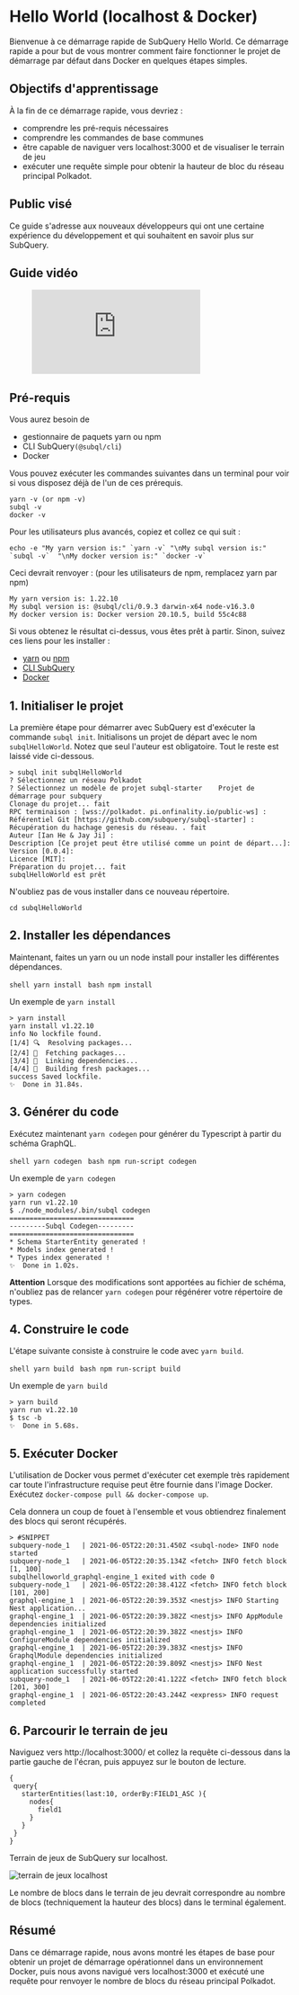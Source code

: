 # Hello World (localhost & Docker)

Bienvenue à ce démarrage rapide de SubQuery Hello World. Ce démarrage rapide a pour but de vous montrer comment faire fonctionner le projet de démarrage par défaut dans Docker en quelques étapes simples.

## Objectifs d'apprentissage

À la fin de ce démarrage rapide, vous devriez :

- comprendre les pré-requis nécessaires
- comprendre les commandes de base communes
- être capable de naviguer vers localhost:3000 et de visualiser le terrain de jeu
- exécuter une requête simple pour obtenir la hauteur de bloc du réseau principal Polkadot.

## Public visé

Ce guide s'adresse aux nouveaux développeurs qui ont une certaine expérience du développement et qui souhaitent en savoir plus sur SubQuery.

## Guide vidéo

<figure class="video_container">
  <iframe src="https://www.youtube.com/embed/j034cyUYb7k" frameborder="0" allowfullscreen="true"></iframe>
</figure>

## Pré-requis

Vous aurez besoin de

- gestionnaire de paquets yarn ou npm
- CLI SubQuery`(@subql/cli`)
- Docker

Vous pouvez exécuter les commandes suivantes dans un terminal pour voir si vous disposez déjà de l'un de ces prérequis.

```shell
yarn -v (or npm -v)
subql -v
docker -v
```

Pour les utilisateurs plus avancés, copiez et collez ce qui suit :

```shell
echo -e "My yarn version is:" `yarn -v` "\nMy subql version is:" `subql -v`  "\nMy docker version is:" `docker -v`
```

Ceci devrait renvoyer : (pour les utilisateurs de npm, remplacez yarn par npm)

```shell
My yarn version is: 1.22.10
My subql version is: @subql/cli/0.9.3 darwin-x64 node-v16.3.0
My docker version is: Docker version 20.10.5, build 55c4c88
```

Si vous obtenez le résultat ci-dessus, vous êtes prêt à partir. Sinon, suivez ces liens pour les installer :

- [yarn](https://classic.yarnpkg.com/en/docs/install/) ou [npm](https://www.npmjs.com/get-npm)
- [CLI SubQuery](quickstart.md#install-the-subquery-cli)
- [Docker](https://docs.docker.com/get-docker/)

## 1. Initialiser le projet

La première étape pour démarrer avec SubQuery est d'exécuter la commande `subql init`. Initialisons un projet de départ avec le nom `subqlHelloWorld`. Notez que seul l'auteur est obligatoire. Tout le reste est laissé vide ci-dessous.

```shell
> subql init subqlHelloWorld
? Sélectionnez un réseau Polkadot
? Sélectionnez un modèle de projet subql-starter    Projet de démarrage pour subquery
Clonage du projet... fait
RPC terminaison : [wss://polkadot. pi.onfinality.io/public-ws] :
Référentiel Git [https://github.com/subquery/subql-starter] :
Récupération du hachage genesis du réseau. . fait
Auteur [Ian He & Jay Ji] :
Description [Ce projet peut être utilisé comme un point de départ...]:
Version [0.0.4]:
Licence [MIT]:
Préparation du projet... fait
subqlHelloWorld est prêt

```

N'oubliez pas de vous installer dans ce nouveau répertoire.

```shell
cd subqlHelloWorld
```

## 2. Installer les dépendances

Maintenant, faites un yarn ou un node install pour installer les différentes dépendances.

<CodeGroup> <CodeGroupItem title="YARN" active> ```shell yarn install ``` </CodeGroupItem>
<CodeGroupItem title="NPM"> ```bash npm install ``` </CodeGroupItem> </CodeGroup>

Un exemple de `yarn install`

```shell
> yarn install
yarn install v1.22.10
info No lockfile found.
[1/4] 🔍  Resolving packages...
[2/4] 🚚  Fetching packages...
[3/4] 🔗  Linking dependencies...
[4/4] 🔨  Building fresh packages...
success Saved lockfile.
✨  Done in 31.84s.
```

## 3. Générer du code

Exécutez maintenant `yarn codegen` pour générer du Typescript à partir du schéma GraphQL.

<CodeGroup> <CodeGroupItem title="YARN" active> ```shell yarn codegen ``` </CodeGroupItem>
<CodeGroupItem title="NPM"> ```bash npm run-script codegen ``` </CodeGroupItem> </CodeGroup>

Un exemple de `yarn codegen`

```shell
> yarn codegen
yarn run v1.22.10
$ ./node_modules/.bin/subql codegen
===============================
---------Subql Codegen---------
===============================
* Schema StarterEntity generated !
* Models index generated !
* Types index generated !
✨  Done in 1.02s.
```

**Attention** Lorsque des modifications sont apportées au fichier de schéma, n'oubliez pas de relancer `yarn codegen` pour régénérer votre répertoire de types.

## 4. Construire le code

L'étape suivante consiste à construire le code avec `yarn build`.

<CodeGroup> <CodeGroupItem title="YARN" active> ```shell yarn build ``` </CodeGroupItem>
<CodeGroupItem title="NPM"> ```bash npm run-script build ``` </CodeGroupItem> </CodeGroup>

Un exemple de `yarn build`

```shell
> yarn build
yarn run v1.22.10
$ tsc -b
✨  Done in 5.68s.
```

## 5. Exécuter Docker

L'utilisation de Docker vous permet d'exécuter cet exemple très rapidement car toute l'infrastructure requise peut être fournie dans l'image Docker. Exécutez `docker-compose pull && docker-compose up`.

Cela donnera un coup de fouet à l'ensemble et vous obtiendrez finalement des blocs qui seront récupérés.

```shell
> #SNIPPET
subquery-node_1   | 2021-06-05T22:20:31.450Z <subql-node> INFO node started
subquery-node_1   | 2021-06-05T22:20:35.134Z <fetch> INFO fetch block [1, 100]
subqlhelloworld_graphql-engine_1 exited with code 0
subquery-node_1   | 2021-06-05T22:20:38.412Z <fetch> INFO fetch block [101, 200]
graphql-engine_1  | 2021-06-05T22:20:39.353Z <nestjs> INFO Starting Nest application...
graphql-engine_1  | 2021-06-05T22:20:39.382Z <nestjs> INFO AppModule dependencies initialized
graphql-engine_1  | 2021-06-05T22:20:39.382Z <nestjs> INFO ConfigureModule dependencies initialized
graphql-engine_1  | 2021-06-05T22:20:39.383Z <nestjs> INFO GraphqlModule dependencies initialized
graphql-engine_1  | 2021-06-05T22:20:39.809Z <nestjs> INFO Nest application successfully started
subquery-node_1   | 2021-06-05T22:20:41.122Z <fetch> INFO fetch block [201, 300]
graphql-engine_1  | 2021-06-05T22:20:43.244Z <express> INFO request completed

```

## 6. Parcourir le terrain de jeu

Naviguez vers http://localhost:3000/ et collez la requête ci-dessous dans la partie gauche de l'écran, puis appuyez sur le bouton de lecture.

```
{
 query{
   starterEntities(last:10, orderBy:FIELD1_ASC ){
     nodes{
       field1
     }
   }
 }
}

```

Terrain de jeux de SubQuery sur localhost.

![terrain de jeux localhost](/assets/img/subql_playground.png)

Le nombre de blocs dans le terrain de jeu devrait correspondre au nombre de blocs (techniquement la hauteur des blocs) dans le terminal également.

## Résumé

Dans ce démarrage rapide, nous avons montré les étapes de base pour obtenir un projet de démarrage opérationnel dans un environnement Docker, puis nous avons navigué vers localhost:3000 et exécuté une requête pour renvoyer le nombre de blocs du réseau principal Polkadot.
